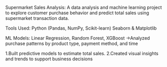 Supermarket Sales Analysis: A data analysis and machine learning project to explore customer purchase behavior and predict total sales using supermarket transaction data.

Tools Used: 
Python (Pandas, NumPy, Scikit-learn)
Seaborn & Matplotlib

ML Models: Linear Regression, Random Forest, XGBoost
->Analyzed purchase patterns by product type, payment method, and time

1.Built predictive models to estimate total sales.
2.Created visual insights and trends to support business decisions
